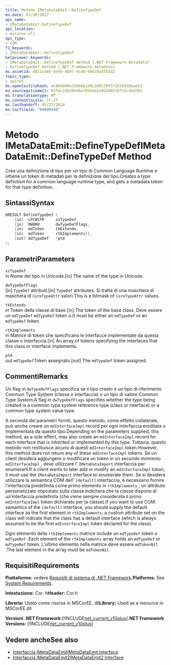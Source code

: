 ```yaml
---
title: Metodo IMetaDataEmit::DefineTypeDef
ms.date: 03/30/2017
api_name:
- IMetaDataEmit.DefineTypeDef
api_location:
- mscoree.dll
api_type:
- COM
f1_keywords:
- IMetaDataEmit::DefineTypeDef
helpviewer_keywords:
- IMetaDataEmit::DefineTypeDef method [.NET Framework metadata]
- DefineTypeDef method [.NET Framework metadata]
ms.assetid: dd11c485-be95-4b97-9cd8-68679a4fb432
topic_type:
- apiref
ms.openlocfilehash: dc064b00e32bb6b1d8c2d0c20f571b35919eae23
ms.sourcegitcommit: 03fec33630b46e78d5e81e91b40518f32c4bd7b5
ms.translationtype: MT
ms.contentlocale: it-IT
ms.lasthandoff: 05/27/2020
ms.locfileid: "84009340"
---
```

# <a name="imetadataemitdefinetypedef-method"></a><span data-ttu-id="a8946-102">Metodo IMetaDataEmit::DefineTypeDef</span><span class="sxs-lookup"><span data-stu-id="a8946-102">IMetaDataEmit::DefineTypeDef Method</span></span>
<span data-ttu-id="a8946-103">Crea una definizione di tipo per un tipo di Common Language Runtime e ottiene un token di metadati per la definizione del tipo.</span><span class="sxs-lookup"><span data-stu-id="a8946-103">Creates a type definition for a common language runtime type, and gets a metadata token for that type definition.</span></span>  
  
## <a name="syntax"></a><span data-ttu-id="a8946-104">Sintassi</span><span class="sxs-lookup"><span data-stu-id="a8946-104">Syntax</span></span>  
  
```cpp  
HRESULT DefineTypeDef (
    [in]  LPCWSTR     szTypeDef,
    [in]  DWORD       dwTypeDefFlags,
    [in]  mdToken     tkExtends,
    [in]  mdToken     rtkImplements[],
    [out] mdTypeDef   *ptd  
);  
```  
  
## <a name="parameters"></a><span data-ttu-id="a8946-105">Parametri</span><span class="sxs-lookup"><span data-stu-id="a8946-105">Parameters</span></span>  
 `szTypeDef`  
 <span data-ttu-id="a8946-106">in Nome del tipo in Unicode.</span><span class="sxs-lookup"><span data-stu-id="a8946-106">[in] The name of the type in Unicode.</span></span>  
  
 `dwTypeDefFlags`  
 <span data-ttu-id="a8946-107">[in] `TypeDef` attributi.</span><span class="sxs-lookup"><span data-stu-id="a8946-107">[in] `TypeDef` attributes.</span></span> <span data-ttu-id="a8946-108">Si tratta di una maschera di maschera di `CoreTypeAttr` valori.</span><span class="sxs-lookup"><span data-stu-id="a8946-108">This is a bitmask of `CoreTypeAttr` values.</span></span>  
  
 `tkExtends`  
 <span data-ttu-id="a8946-109">in Token della classe di base.</span><span class="sxs-lookup"><span data-stu-id="a8946-109">[in] The token of the base class.</span></span> <span data-ttu-id="a8946-110">Deve essere un `mdTypeDef` `mdTypeRef` token o.</span><span class="sxs-lookup"><span data-stu-id="a8946-110">It must be either an `mdTypeDef` or an `mdTypeRef` token.</span></span>  
  
 `rtkImplements`  
 <span data-ttu-id="a8946-111">in Matrice di token che specificano le interfacce implementate da questa classe o interfaccia.</span><span class="sxs-lookup"><span data-stu-id="a8946-111">[in] An array of tokens specifying the interfaces that this class or interface implements.</span></span>  
  
 `ptd`  
 <span data-ttu-id="a8946-112">out `mdTypeDef`Token assegnato.</span><span class="sxs-lookup"><span data-stu-id="a8946-112">[out] The `mdTypeDef` token assigned.</span></span>  
  
## <a name="remarks"></a><span data-ttu-id="a8946-113">Commenti</span><span class="sxs-lookup"><span data-stu-id="a8946-113">Remarks</span></span>  
 <span data-ttu-id="a8946-114">Un flag in `dwTypeDefFlags` specifica se il tipo creato è un tipo di riferimento Common Type System (classe o interfaccia) o un tipo di valore Common Type System.</span><span class="sxs-lookup"><span data-stu-id="a8946-114">A flag in `dwTypeDefFlags` specifies whether the type being created is a common type system reference type (class or interface) or a common type system value type.</span></span>  
  
 <span data-ttu-id="a8946-115">A seconda dei parametri forniti, questo metodo, come effetto collaterale, può anche creare un `mdInterfaceImpl` record per ogni interfaccia ereditata o implementata da questo tipo.</span><span class="sxs-lookup"><span data-stu-id="a8946-115">Depending on the parameters supplied, this method, as a side effect, may also create an `mdInterfaceImpl` record for each interface that is inherited or implemented by this type.</span></span> <span data-ttu-id="a8946-116">Tuttavia, questo metodo non restituisce alcuno di questi `mdInterfaceImpl` token.</span><span class="sxs-lookup"><span data-stu-id="a8946-116">However, this method does not return any of these `mdInterfaceImpl` tokens.</span></span> <span data-ttu-id="a8946-117">Se un client desidera aggiungere o modificare un token in un secondo momento `mdInterfaceImpl` , deve utilizzare l' `IMetaDataImport` interfaccia per enumerarli.</span><span class="sxs-lookup"><span data-stu-id="a8946-117">If a client wants to later add or modify an `mdInterfaceImpl` token, it must use the `IMetaDataImport` interface to enumerate them.</span></span> <span data-ttu-id="a8946-118">Se si desidera utilizzare la semantica COM dell' `[default]` interfaccia, è necessario fornire l'interfaccia predefinita come primo elemento in `rtkImplements` ; un attributo personalizzato impostato sulla classe indicherà che la classe dispone di un'interfaccia predefinita (che viene sempre considerata il primo `mdInterfaceImpl` token dichiarato per la classe).</span><span class="sxs-lookup"><span data-stu-id="a8946-118">If you want to use COM semantics of the `[default]` interface, you should supply the default interface as the first element in `rtkImplements`; a custom attribute set on the class will indicate that the class has a default interface (which is always assumed to be the first `mdInterfaceImpl` token declared for the class).</span></span>  
  
 <span data-ttu-id="a8946-119">Ogni elemento della `rtkImplements` matrice include un `mdTypeDef` token o `mdTypeRef` .</span><span class="sxs-lookup"><span data-stu-id="a8946-119">Each element of the `rtkImplements` array holds an `mdTypeDef` or `mdTypeRef` token.</span></span> <span data-ttu-id="a8946-120">L'ultimo elemento nella matrice deve essere `mdTokenNil` .</span><span class="sxs-lookup"><span data-stu-id="a8946-120">The last element in the array must be `mdTokenNil`.</span></span>  
  
## <a name="requirements"></a><span data-ttu-id="a8946-121">Requisiti</span><span class="sxs-lookup"><span data-stu-id="a8946-121">Requirements</span></span>  
 <span data-ttu-id="a8946-122">**Piattaforme:** vedere [Requisiti di sistema di .NET Framework](../../get-started/system-requirements.md).</span><span class="sxs-lookup"><span data-stu-id="a8946-122">**Platforms:** See [System Requirements](../../get-started/system-requirements.md).</span></span>  
  
 <span data-ttu-id="a8946-123">**Intestazione:** Cor. h</span><span class="sxs-lookup"><span data-stu-id="a8946-123">**Header:** Cor.h</span></span>  
  
 <span data-ttu-id="a8946-124">**Libreria:** Usato come risorsa in MSCorEE. dll</span><span class="sxs-lookup"><span data-stu-id="a8946-124">**Library:** Used as a resource in MSCorEE.dll</span></span>  
  
 <span data-ttu-id="a8946-125">**Versioni .NET Framework:**[!INCLUDE[net_current_v10plus](../../../../includes/net-current-v10plus-md.md)]</span><span class="sxs-lookup"><span data-stu-id="a8946-125">**.NET Framework Versions:** [!INCLUDE[net_current_v10plus](../../../../includes/net-current-v10plus-md.md)]</span></span>  
  
## <a name="see-also"></a><span data-ttu-id="a8946-126">Vedere anche</span><span class="sxs-lookup"><span data-stu-id="a8946-126">See also</span></span>

- [<span data-ttu-id="a8946-127">Interfaccia IMetaDataEmit</span><span class="sxs-lookup"><span data-stu-id="a8946-127">IMetaDataEmit Interface</span></span>](imetadataemit-interface.md)
- [<span data-ttu-id="a8946-128">Interfaccia IMetaDataEmit2</span><span class="sxs-lookup"><span data-stu-id="a8946-128">IMetaDataEmit2 Interface</span></span>](imetadataemit2-interface.md)

